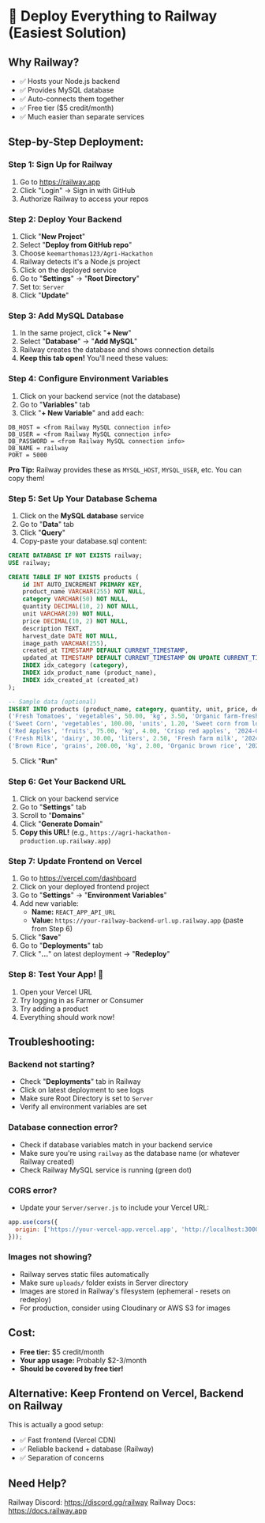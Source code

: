# 🚂 Deploy Everything to Railway (Easiest Solution)

## Why Railway?
- ✅ Hosts your Node.js backend
- ✅ Provides MySQL database
- ✅ Auto-connects them together
- ✅ Free tier ($5 credit/month)
- ✅ Much easier than separate services

## Step-by-Step Deployment:

### **Step 1: Sign Up for Railway**
1. Go to https://railway.app
2. Click "Login" → Sign in with GitHub
3. Authorize Railway to access your repos

### **Step 2: Deploy Your Backend**
1. Click "**New Project**"
2. Select "**Deploy from GitHub repo**"
3. Choose `keemarthomas123/Agri-Hackathon`
4. Railway detects it's a Node.js project
5. Click on the deployed service
6. Go to "**Settings**" → "**Root Directory**"
7. Set to: `Server`
8. Click "**Update**"

### **Step 3: Add MySQL Database**
1. In the same project, click "**+ New**"
2. Select "**Database**" → "**Add MySQL**"
3. Railway creates the database and shows connection details
4. **Keep this tab open!** You'll need these values:

### **Step 4: Configure Environment Variables**
1. Click on your backend service (not the database)
2. Go to "**Variables**" tab
3. Click "**+ New Variable**" and add each:

```
DB_HOST = <from Railway MySQL connection info>
DB_USER = <from Railway MySQL connection info>
DB_PASSWORD = <from Railway MySQL connection info>
DB_NAME = railway
PORT = 5000
```

**Pro Tip:** Railway provides these as `MYSQL_HOST`, `MYSQL_USER`, etc. You can copy them!

### **Step 5: Set Up Your Database Schema**
1. Click on the **MySQL database** service
2. Go to "**Data**" tab
3. Click "**Query**" 
4. Copy-paste your database.sql content:

```sql
CREATE DATABASE IF NOT EXISTS railway;
USE railway;

CREATE TABLE IF NOT EXISTS products (
    id INT AUTO_INCREMENT PRIMARY KEY,
    product_name VARCHAR(255) NOT NULL,
    category VARCHAR(50) NOT NULL,
    quantity DECIMAL(10, 2) NOT NULL,
    unit VARCHAR(20) NOT NULL,
    price DECIMAL(10, 2) NOT NULL,
    description TEXT,
    harvest_date DATE NOT NULL,
    image_path VARCHAR(255),
    created_at TIMESTAMP DEFAULT CURRENT_TIMESTAMP,
    updated_at TIMESTAMP DEFAULT CURRENT_TIMESTAMP ON UPDATE CURRENT_TIMESTAMP,
    INDEX idx_category (category),
    INDEX idx_product_name (product_name),
    INDEX idx_created_at (created_at)
);

-- Sample data (optional)
INSERT INTO products (product_name, category, quantity, unit, price, description, harvest_date) VALUES
('Fresh Tomatoes', 'vegetables', 50.00, 'kg', 3.50, 'Organic farm-fresh tomatoes', '2024-01-15'),
('Sweet Corn', 'vegetables', 100.00, 'units', 1.20, 'Sweet corn from local farms', '2024-01-10'),
('Red Apples', 'fruits', 75.00, 'kg', 4.00, 'Crisp red apples', '2024-01-12'),
('Fresh Milk', 'dairy', 30.00, 'liters', 2.50, 'Fresh farm milk', '2024-01-16'),
('Brown Rice', 'grains', 200.00, 'kg', 2.00, 'Organic brown rice', '2024-01-05');
```

5. Click "**Run**"

### **Step 6: Get Your Backend URL**
1. Click on your backend service
2. Go to "**Settings**" tab
3. Scroll to "**Domains**"
4. Click "**Generate Domain**"
5. **Copy this URL!** (e.g., `https://agri-hackathon-production.up.railway.app`)

### **Step 7: Update Frontend on Vercel**
1. Go to https://vercel.com/dashboard
2. Click on your deployed frontend project
3. Go to "**Settings**" → "**Environment Variables**"
4. Add new variable:
   - **Name:** `REACT_APP_API_URL`
   - **Value:** `https://your-railway-backend-url.up.railway.app` (paste from Step 6)
5. Click "**Save**"
6. Go to "**Deployments**" tab
7. Click "**...**" on latest deployment → "**Redeploy**"

### **Step 8: Test Your App!** 🎉
1. Open your Vercel URL
2. Try logging in as Farmer or Consumer
3. Try adding a product
4. Everything should work now!

## Troubleshooting:

### Backend not starting?
- Check "**Deployments**" tab in Railway
- Click on latest deployment to see logs
- Make sure Root Directory is set to `Server`
- Verify all environment variables are set

### Database connection error?
- Check if database variables match in your backend service
- Make sure you're using `railway` as the database name (or whatever Railway created)
- Check Railway MySQL service is running (green dot)

### CORS error?
- Update your `Server/server.js` to include your Vercel URL:
```javascript
app.use(cors({
  origin: ['https://your-vercel-app.vercel.app', 'http://localhost:3000']
}));
```

### Images not showing?
- Railway serves static files automatically
- Make sure `uploads/` folder exists in Server directory
- Images are stored in Railway's filesystem (ephemeral - resets on redeploy)
- For production, consider using Cloudinary or AWS S3 for images

## Cost:
- **Free tier:** $5 credit/month
- **Your app usage:** Probably $2-3/month
- **Should be covered by free tier!**

## Alternative: Keep Frontend on Vercel, Backend on Railway
This is actually a good setup:
- ✅ Fast frontend (Vercel CDN)
- ✅ Reliable backend + database (Railway)
- ✅ Separation of concerns

## Need Help?
Railway Discord: https://discord.gg/railway
Railway Docs: https://docs.railway.app
